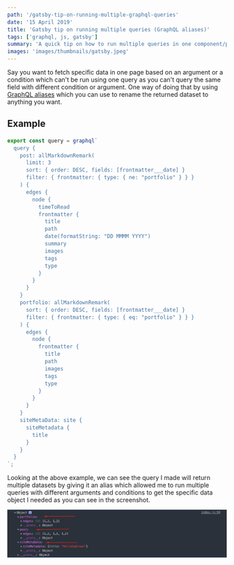 ```yaml
---
path: '/gatsby-tip-on-running-multiple-graphql-queries'
date: '15 April 2019'
title: 'Gatsby tip on running multiple queries (GraphQL aliases)'
tags: ['graphql, js, gatsby']
summary: 'A quick tip on how to run multiple queries in one component/page using graphql aliases'
images: 'images/thumbnails/gatsby.jpeg'
---
```


Say you want to fetch specific data in one page based on an argument or a condition which can't be run using one query as you can't query the same field with different condition or argument. One way of doing that by using [GraphQL aliases](https://graphql.org/learn/queries/#aliases) which you can use to rename the returned dataset to anything you want.

## Example

```javascript
export const query = graphql`
  query {
    post: allMarkdownRemark(
      limit: 3
      sort: { order: DESC, fields: [frontmatter___date] }
      filter: { frontmatter: { type: { ne: "portfolio" } } }
    ) {
      edges {
        node {
          timeToRead
          frontmatter {
            title
            path
            date(formatString: "DD MMMM YYYY")
            summary
            images
            tags
            type
          }
        }
      }
    }
    portfolio: allMarkdownRemark(
      sort: { order: DESC, fields: [frontmatter___date] }
      filter: { frontmatter: { type: { eq: "portfolio" } } }
    ) {
      edges {
        node {
          frontmatter {
            title
            path
            images
            tags
            type
          }
        }
      }
    }
    siteMetaData: site {
      siteMetadata {
        title
      }
    }
  }
`;
```

Looking at the above example, we can see the query I made will return multiple datasets by giving it an alias which allowed me to run multiple queries with different arguments and conditions to get the specific data object I needed as you can see in the screenshot.

![graphql alias](./graphql-alias.jpg)
